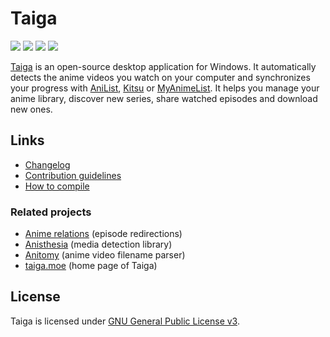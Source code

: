 # Taiga

[![](https://img.shields.io/github/license/erengy/taiga)](https://github.com/erengy/taiga/blob/master/LICENSE)
[![](https://img.shields.io/github/v/release/erengy/taiga)](https://taiga.moe/download.php)
[![](https://img.shields.io/discord/423475967051169813?logo=discord)](https://discord.gg/yeGNktZ)
[![](https://img.shields.io/github/sponsors/erengy?logo=github)](https://github.com/sponsors/erengy)

[Taiga](https://taiga.moe) is an open-source desktop application for Windows. It automatically detects the anime videos you watch on your computer and synchronizes your progress with [AniList](https://anilist.co), [Kitsu](https://kitsu.app) or [MyAnimeList](https://myanimelist.net). It helps you manage your anime library, discover new series, share watched episodes and download new ones.

## Links

- [Changelog](https://github.com/erengy/taiga/wiki/Changelog)
- [Contribution guidelines](https://github.com/erengy/taiga/wiki/Guidelines)
- [How to compile](https://github.com/erengy/taiga/wiki/How-to-Compile)

### Related projects

- [Anime relations](https://github.com/erengy/anime-relations) (episode redirections)
- [Anisthesia](https://github.com/erengy/anisthesia) (media detection library)
- [Anitomy](https://github.com/erengy/anitomy) (anime video filename parser)
- [taiga.moe](https://github.com/erengy/taiga-moe) (home page of Taiga)

## License

Taiga is licensed under [GNU General Public License v3](https://www.gnu.org/licenses/gpl-3.0.html).
